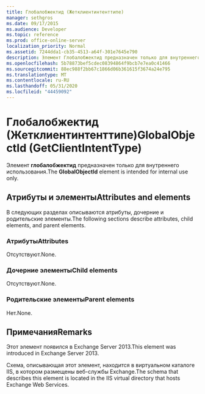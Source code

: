 ```yaml
---
title: Глобалобжектид (Жетклиентинтенттипе)
manager: sethgros
ms.date: 09/17/2015
ms.audience: Developer
ms.topic: reference
ms.prod: office-online-server
localization_priority: Normal
ms.assetid: 7244dda1-cb35-4513-a64f-301e7645e790
description: Элемент Глобалобжектид предназначен только для внутреннего использования.
ms.openlocfilehash: 5b78873bef5cdec08394864f9bcb7e7ea0c41466
ms.sourcegitcommit: 88ec988f2bb67c1866d06b361615f3674a24e795
ms.translationtype: MT
ms.contentlocale: ru-RU
ms.lasthandoff: 05/31/2020
ms.locfileid: "44459092"
---
```

# <a name="globalobjectid-getclientintenttype"></a><span data-ttu-id="949c7-103">Глобалобжектид (Жетклиентинтенттипе)</span><span class="sxs-lookup"><span data-stu-id="949c7-103">GlobalObjectId (GetClientIntentType)</span></span>

<span data-ttu-id="949c7-104">Элемент **глобалобжектид** предназначен только для внутреннего использования.</span><span class="sxs-lookup"><span data-stu-id="949c7-104">The **GlobalObjectId** element is intended for internal use only.</span></span> 

## <a name="attributes-and-elements"></a><span data-ttu-id="949c7-105">Атрибуты и элементы</span><span class="sxs-lookup"><span data-stu-id="949c7-105">Attributes and elements</span></span>

<span data-ttu-id="949c7-106">В следующих разделах описываются атрибуты, дочерние и родительские элементы.</span><span class="sxs-lookup"><span data-stu-id="949c7-106">The following sections describe attributes, child elements, and parent elements.</span></span>
  
### <a name="attributes"></a><span data-ttu-id="949c7-107">Атрибуты</span><span class="sxs-lookup"><span data-stu-id="949c7-107">Attributes</span></span>

<span data-ttu-id="949c7-108">Отсутствуют.</span><span class="sxs-lookup"><span data-stu-id="949c7-108">None.</span></span>
  
### <a name="child-elements"></a><span data-ttu-id="949c7-109">Дочерние элементы</span><span class="sxs-lookup"><span data-stu-id="949c7-109">Child elements</span></span>

<span data-ttu-id="949c7-110">Отсутствуют.</span><span class="sxs-lookup"><span data-stu-id="949c7-110">None.</span></span>
  
### <a name="parent-elements"></a><span data-ttu-id="949c7-111">Родительские элементы</span><span class="sxs-lookup"><span data-stu-id="949c7-111">Parent elements</span></span>

<span data-ttu-id="949c7-112">Нет.</span><span class="sxs-lookup"><span data-stu-id="949c7-112">None.</span></span>
  
## <a name="remarks"></a><span data-ttu-id="949c7-113">Примечания</span><span class="sxs-lookup"><span data-stu-id="949c7-113">Remarks</span></span>

<span data-ttu-id="949c7-114">Этот элемент появился в Exchange Server 2013.</span><span class="sxs-lookup"><span data-stu-id="949c7-114">This element was introduced in Exchange Server 2013.</span></span>
  
<span data-ttu-id="949c7-115">Схема, описывающая этот элемент, находится в виртуальном каталоге IIS, в котором размещены веб-службы Exchange.</span><span class="sxs-lookup"><span data-stu-id="949c7-115">The schema that describes this element is located in the IIS virtual directory that hosts Exchange Web Services.</span></span>
  

